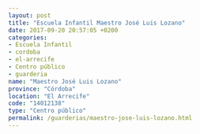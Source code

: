 ```yaml
---
layout: post
title: "Escuela Infantil Maestro José Luis Lozano"
date: 2017-09-20 20:57:05 +0200
categories:
- Escuela Infantil
- cordoba
- el-arrecife
- Centro público
- guarderia
name: "Maestro José Luis Lozano"
province: "Córdoba"
location: "El Arrecife"
code: "14012138"
type: "Centro público"
permalink: /guarderias/maestro-jose-luis-lozano.html
---
```

